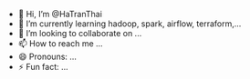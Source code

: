 - 👋 Hi, I’m @HaTranThai
- 🌱 I’m currently learning hadoop, spark, airflow, terraform,...
- 💞️ I’m looking to collaborate on ...
- 📫 How to reach me ...
- 😄 Pronouns: ...
- ⚡ Fun fact: ...

<!---
HaTranThai/HaTranThai is a ✨ special ✨ repository because its `README.md` (this file) appears on your GitHub profile.
You can click the Preview link to take a look at your changes.
--->
